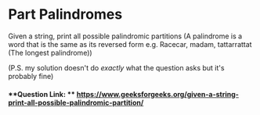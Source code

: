 # Part Palindromes
Given a string, print all possible palindromic partitions
(A palindrome is a word that is the same as its reversed form e.g. Racecar, madam, tattarrattat (The longest palindrome))

(P.S. my solution doesn't do *exactly* what the question asks but it's probably fine)


#### **Question Link: ** https://www.geeksforgeeks.org/given-a-string-print-all-possible-palindromic-partition/
